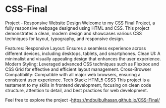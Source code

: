 # CSS-Final
Project - Responsive Website Design
Welcome to my CSS Final Project, a fully responsive webpage designed using HTML and CSS. This project demonstrates a clean, modern design and showcases various CSS techniques for layout, typography, and responsive design.

Features:
Responsive Layout: Ensures a seamless experience across different devices, including desktops, tablets, and smartphones.
Clean UI: A minimalist and visually appealing design that enhances the user experience.
Modern Styling: Leveraged advanced CSS techniques such as Flexbox and CSS Grid for effective and efficient layout management.
Cross-Browser Compatibility: Compatible with all major web browsers, ensuring a consistent user experience.
Tech Stack:
HTML5
CSS3
This project is a testament to my skills in frontend development, focusing on clean code structure, attention to detail, and best practices for web development.

Feel free to explore the project -https://mdbulbulhasan.github.io/CSS-Final/
